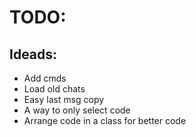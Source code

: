 # TODO:

## Ideads:
- Add cmds
- Load old chats
- Easy last msg copy
- A way to only select code
- Arrange code in a class for better code
